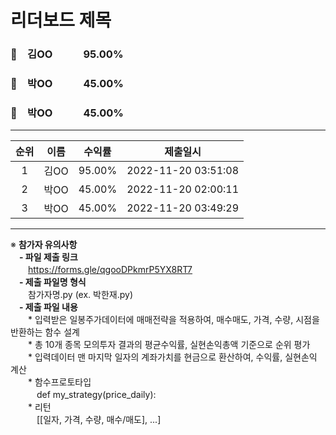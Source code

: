 # 리더보드 제목
### 🥇　김OO　　　95.00%
### 🥈　박OO　　　45.00%
### 🥉　박OO　　　45.00%
___
| 순위 | 이름 | 수익률 | 제출일시 |
|:----:|:----:|:-----:|:----:|
| 1 | 김OO | 95.00% | 2022-11-20 03:51:08 |
| 2 | 박OO | 45.00% | 2022-11-20 02:00:11 |
| 3 | 박OO | 45.00% | 2022-11-20 03:49:29 |


---
※ **참가자 유의사항**<br>
　**- 파일 제출 링크** <br>
　　https://forms.gle/qgooDPkmrP5YX8RT7 <br>
　**- 제출 파일명 형식**<br>
　　참가자명.py (ex. 박한재.py)<br>
　**- 제출 파일 내용**<br>
　　* 입력받은 일봉주가데이터에 매매전략을 적용하여, 매수매도, 가격, 수량, 시점을 반환하는 함수 설계 <br>
　　* 총 10개 종목 모의투자 결과의 평균수익률, 실현손익총액 기준으로 순위 평가 <br>
　　* 입력데이터 맨 마지막 일자의 계좌가치를 현금으로 환산하여, 수익률, 실현손익 계산 <br>
　　* 함수프로토타입 <br>
　　　def my_strategy(price_daily): <br>
　　* 리턴 <br>
　　　[[일자, 가격, 수량, 매수/매도], ...] <br>
